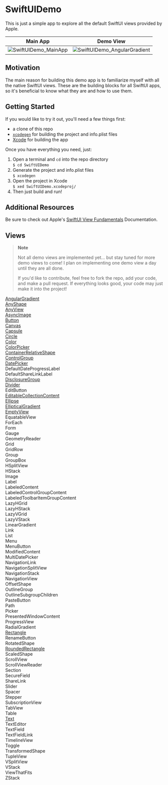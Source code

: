 # SwiftUIDemo
This is just a simple app to explore all the default SwiftUI views provided by Apple.

**Main App** | **Demo View**
:---------:|:---------:
![SwiftUIDemo_MainApp](https://user-images.githubusercontent.com/113631682/203643829-8308c1d0-47a8-4225-aa7d-a33c7cc1a973.jpg) | ![SwiftUIDemo_AngularGradient](https://user-images.githubusercontent.com/113631682/203643859-16fea30f-4a16-43a1-85fe-04111c8c062f.jpg)

  
## Motivation

The main reason for building this demo app is to familiarize myself with all the native SwiftUI views.  These are the building blocks for all SwiftUI apps, so it's beneficial to know what they are and how to use them.
  
## Getting Started
  
If you would like to try it out, you'll need a few things first:  
* a clone of this repo
* [`xcodegen`](https://github.com/yonaskolb/XcodeGen) for building the project and info.plist files
* [Xcode](https://developer.apple.com/xcode/) for building the app  
  
Once you have everything you need, just:  
1. Open a terminal and `cd` into the repo directory  
`$ cd SwiftUIDemo`  
2. Generate the project and info.plist files  
`$ xcodegen`  
3. Open the project in Xcode  
`$ xed SwiftUIDemo.xcodeproj/`  
4. Then just build and run!
  
## Additional Resources
  
Be sure to check out Apple's [SwiftUI View Fundamentals](https://developer.apple.com/documentation/swiftui/view#conforming-types) Documentation.
  
## Views
  
> **Note**
>  
> Not all demo views are implemented yet... but stay tuned for more demo views to come!
> I plan on implementing one demo view a day until they are all done.  
>  
> If you'd like to contribute, feel free to fork the repo, add your code, and make a pull request.
> If everything looks good, your code may just make it into the project!
  
[AngularGradient](https://github.com/e-b-olson/SwiftUIDemo/tree/main/SwiftUIDemo/Views/AngularGradient)  
[AnyShape](https://github.com/e-b-olson/SwiftUIDemo/tree/main/SwiftUIDemo/Views/AnyShape)  
[AnyView](https://github.com/e-b-olson/SwiftUIDemo/tree/main/SwiftUIDemo/Views/AnyView)  
[AsyncImage](https://github.com/e-b-olson/SwiftUIDemo/tree/main/SwiftUIDemo/Views/AsyncImage)  
[Button](https://github.com/e-b-olson/SwiftUIDemo/tree/main/SwiftUIDemo/Views/Button)  
[Canvas](https://github.com/e-b-olson/SwiftUIDemo/tree/main/SwiftUIDemo/Views/Canvas)  
[Capsule](https://github.com/e-b-olson/SwiftUIDemo/tree/main/SwiftUIDemo/Views/Capsule)  
[Circle](https://github.com/e-b-olson/SwiftUIDemo/tree/main/SwiftUIDemo/Views/Circle)  
[Color](https://github.com/e-b-olson/SwiftUIDemo/tree/main/SwiftUIDemo/Views/Color)  
[ColorPicker](https://github.com/e-b-olson/SwiftUIDemo/tree/main/SwiftUIDemo/Views/ColorPicker)  
[ContainerRelativeShape](https://github.com/e-b-olson/SwiftUIDemo/tree/main/SwiftUIDemo/Views/ContainerRelativeShape)  
[ControlGroup](https://github.com/e-b-olson/SwiftUIDemo/tree/main/SwiftUIDemo/Views/ControlGroup)  
[DatePicker](https://github.com/e-b-olson/SwiftUIDemo/tree/main/SwiftUIDemo/Views/DatePicker)  
DefaultDateProgressLabel  
DefaultShareLinkLabel  
[DisclosureGroup](https://github.com/e-b-olson/SwiftUIDemo/tree/main/SwiftUIDemo/Views/DisclosureGroup)  
[Divider](https://github.com/e-b-olson/SwiftUIDemo/tree/main/SwiftUIDemo/Views/Divider)  
EditButton  
[EditableCollectionContent](https://github.com/e-b-olson/SwiftUIDemo/blob/main/SwiftUIDemo/Views/EditableCollectionContent/EditableCollectionContentDemoView.swift)  
[Ellipse](https://github.com/e-b-olson/SwiftUIDemo/tree/main/SwiftUIDemo/Views/Ellipse)  
[EllipticalGradient](https://github.com/e-b-olson/SwiftUIDemo/tree/main/SwiftUIDemo/Views/EllipticalGradient)  
[EmptyView](https://github.com/e-b-olson/SwiftUIDemo/tree/main/SwiftUIDemo/Views/EmptyView)  
EquatableView  
ForEach  
Form  
Gauge  
GeometryReader  
Grid  
GridRow  
Group  
GroupBox  
HSplitView  
HStack  
Image  
Label  
LabeledContent  
LabeledControlGroupContent  
LabeledToolbarItemGroupContent  
LazyHGrid  
LazyHStack  
LazyVGrid  
LazyVStack  
LinearGradient  
Link  
List  
Menu  
MenuButton  
ModifiedContent  
MultiDatePicker  
NavigationLink  
NavigationSplitView  
NavigationStack  
NavigationView  
OffsetShape  
OutlineGroup  
OutlineSubgroupChildren  
PasteButton  
Path  
Picker  
PresentedWindowContent  
ProgressView  
RadialGradient  
[Rectangle](https://github.com/e-b-olson/SwiftUIDemo/tree/main/SwiftUIDemo/Views/Rectangle)  
RenameButton  
RotatedShape  
[RoundedRectangle](https://github.com/e-b-olson/SwiftUIDemo/tree/main/SwiftUIDemo/Views/RoundedRectangle)  
ScaledShape  
ScrollView  
ScrollViewReader  
Section  
SecureField  
ShareLink  
Slider  
Spacer  
Stepper  
SubscriptionView  
TabView  
Table  
[Text](https://github.com/e-b-olson/SwiftUIDemo/tree/main/SwiftUIDemo/Views/Text)  
TextEditor  
TextField  
TextFieldLink  
TimelineView  
Toggle  
TransformedShape  
TupleView  
VSplitView  
VStack  
ViewThatFits  
ZStack  


